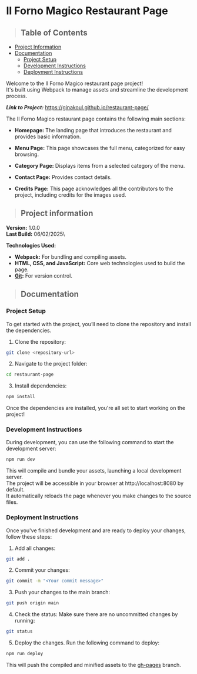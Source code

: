 # Il Forno Magico Restaurant Page

> ## Table of Contents
- [Project Information](#project-information)
- [Documentation](#documentation)
    - [Project Setup](#project-setup)
    - [Development Instructions](#development-instructions)
    - [Deployment Instructions](#deployment-instructions)

Welcome to the Il Forno Magico restaurant page project!\
It's built using Webpack to manage assets and streamline the development process.

***Link to Project:*** https://ginakoul.github.io/restaurant-page/

The Il Forno Magico restaurant page contains the following main sections:

- **Homepage:** The landing page that introduces the restaurant and provides basic information.

- **Menu Page:** This page showcases the full menu, categorized for easy browsing.

- **Category Page:** Displays items from a selected category of the menu.

- **Contact Page:** Provides contact details.

- **Credits Page:** This page acknowledges all the contributors to the project, including credits for the images used.

> ## Project information

**Version:** 1.0.0\
**Last Build:** 06/02/2025\

**Technologies Used:**

- **Webpack:** For bundling and compiling assets.
- **HTML, CSS, and JavaScript:** Core web technologies used to build the page.
- **[Git](https://pages.github.com/):** For version control.

> ## Documentation

### Project Setup

To get started with the project, you’ll need to clone the repository and install the dependencies.

1. Clone the repository:

```bash
git clone <repository-url>
```

2. Navigate to the project folder:

```bash
cd restaurant-page
```

3. Install dependencies:

```bash
npm install
```

Once the dependencies are installed, you're all set to start working on the project!

### Development Instructions

During development, you can use the following command to start the development server:

```bash
npm run dev
```

This will compile and bundle your assets, launching a local development server.\
The project will be accessible in your browser at http://localhost:8080 by default.\
It automatically reloads the page whenever you make changes to the source files.

### Deployment Instructions

Once you've finished development and are ready to deploy your changes, follow these steps:

1. Add all changes:

```bash
git add .
```

2. Commit your changes:

```bash
git commit -m "<Your commit message>"
```

3. Push your changes to the main branch:

```bash
git push origin main
```

4. Check the status: Make sure there are no uncommitted changes by running:

```bash
git status
```

5. Deploy the changes. Run the following command to deploy:

```bash
npm run deploy
```

This will push the compiled and minified assets to the [gh-pages](https://github.com/GinaKoul/restaurant-page/tree/gh-pages) branch.